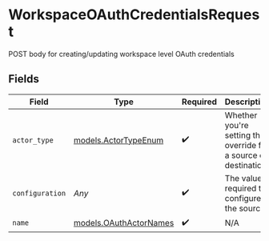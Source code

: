 # WorkspaceOAuthCredentialsRequest

POST body for creating/updating workspace level OAuth credentials


## Fields

| Field                                                            | Type                                                             | Required                                                         | Description                                                      |
| ---------------------------------------------------------------- | ---------------------------------------------------------------- | ---------------------------------------------------------------- | ---------------------------------------------------------------- |
| `actor_type`                                                     | [models.ActorTypeEnum](../models/actortypeenum.md)               | :heavy_check_mark:                                               | Whether you're setting this override for a source or destination |
| `configuration`                                                  | *Any*                                                            | :heavy_check_mark:                                               | The values required to configure the source.                     |
| `name`                                                           | [models.OAuthActorNames](../models/oauthactornames.md)           | :heavy_check_mark:                                               | N/A                                                              |